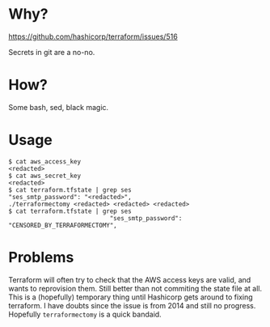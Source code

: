 # Why?

https://github.com/hashicorp/terraform/issues/516

Secrets in git are a no-no. 

# How?

Some bash, sed, black magic. 

# Usage

```
$ cat aws_access_key
<redacted>
$ cat aws_secret_key
<redacted>
$ cat terraform.tfstate | grep ses
"ses_smtp_password": "<redacted>",
./terraformectomy <redacted> <redacted> <redacted>
$ cat terraform.tfstate | grep ses
                            "ses_smtp_password": "CENSORED_BY_TERRAFORMECTOMY",
```

# Problems

Terraform will often try to check that the AWS access keys are valid, and wants to reprovision them. Still better than not commiting the state file at all. This is a (hopefully) temporary thing until Hashicorp gets around to fixing terraform. I have doubts since the issue is from 2014 and still no progress. Hopefully `terraformectomy` is a quick bandaid. 
